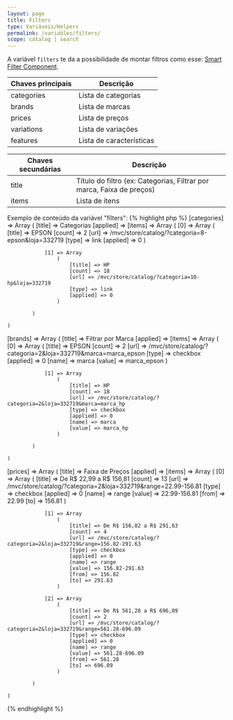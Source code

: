 ```yaml
---
layout: page
title: Filters
type: Variáveis/Helpers
permalink: /variables/filters/
scope: catalog | search
---
```


A variável `filters` te da a possibilidade de montar filtros como esse: [Smart Filter Component](http://tray-tecnologia.github.io/opencode-components/smart-filter).

<table>
  <thead><tr>
    <th>Chaves principais</th>
    <th>Descrição</th>
  </tr></thead>
  <tbody>
    <tr>
      <td>categories</td>
      <td>Lista de categorias</td>
    </tr>
    <tr>
      <td>brands</td>
      <td>Lista de marcas</td>
    </tr>
    <tr>
      <td>prices</td>
      <td>Lista de preços</td>
    </tr>
    <tr>
      <td>variations</td>
      <td>Lista de variações</td>
    </tr>
    <tr>
      <td>features</td>
      <td>Lista de características</td>
    </tr>
  </tbody>
</table>

<table>
  <thead><tr>
    <th>Chaves secundárias</th>
    <th>Descrição</th>
  </tr></thead>
  <tbody>
    <tr>
      <td>title</td>
      <td>Título do filtro (ex: Categorias, Filtrar por marca, Faixa de preços)</td>
    </tr>
    <tr>
      <td>items</td>
      <td>Lista de itens</td>
    </tr>
  </tbody>
</table>

Exemplo de conteúdo da variável "filters":
{% highlight php %}
[categories] => Array
    (
        [title] => Categorias
        [applied] => 
        [items] => Array
            (
                [0] => Array
                    (
                        [title] => EPSON
                        [count] => 2
                        [url] => /mvc/store/catalog/?categoria=8-epson&loja=332719
                        [type] => link
                        [applied] => 0
                    )

                [1] => Array
                    (
                        [title] => HP
                        [count] => 18
                        [url] => /mvc/store/catalog/?categoria=10-hp&loja=332719
                        [type] => link
                        [applied] => 0
                    )

            )

    )

[brands] => Array
    (
        [title] => Filtrar por Marca
        [applied] => 
        [items] => Array
            (
                [0] => Array
                    (
                        [title] => EPSON
                        [count] => 2
                        [url] => /mvc/store/catalog/?categoria=2&loja=332719&marca=marca_epson
                        [type] => checkbox
                        [applied] => 0
                        [name] => marca
                        [value] => marca_epson
                    )

                [1] => Array
                    (
                        [title] => HP
                        [count] => 18
                        [url] => /mvc/store/catalog/?categoria=2&loja=332719&marca=marca_hp
                        [type] => checkbox
                        [applied] => 0
                        [name] => marca
                        [value] => marca_hp
                    )

            )

    )

[prices] => Array
    (
        [title] => Faixa de Preços
        [applied] => 
        [items] => Array
            (
                [0] => Array
                    (
                        [title] => De R$ 22,99 a R$ 156,81
                        [count] => 13
                        [url] => /mvc/store/catalog/?categoria=2&loja=332719&range=22.99-156.81
                        [type] => checkbox
                        [applied] => 0
                        [name] => range
                        [value] => 22.99-156.81
                        [from] => 22.99
                        [to] => 156.81
                    )

                [1] => Array
                    (
                        [title] => De R$ 156,82 a R$ 291,63
                        [count] => 4
                        [url] => /mvc/store/catalog/?categoria=2&loja=332719&range=156.82-291.63
                        [type] => checkbox
                        [applied] => 0
                        [name] => range
                        [value] => 156.82-291.63
                        [from] => 156.82
                        [to] => 291.63
                    )

                [2] => Array
                    (
                        [title] => De R$ 561,28 a R$ 696,09
                        [count] => 2
                        [url] => /mvc/store/catalog/?categoria=2&loja=332719&range=561.28-696.09
                        [type] => checkbox
                        [applied] => 0
                        [name] => range
                        [value] => 561.28-696.09
                        [from] => 561.28
                        [to] => 696.09
                    )

            )

    )
{% endhighlight %}